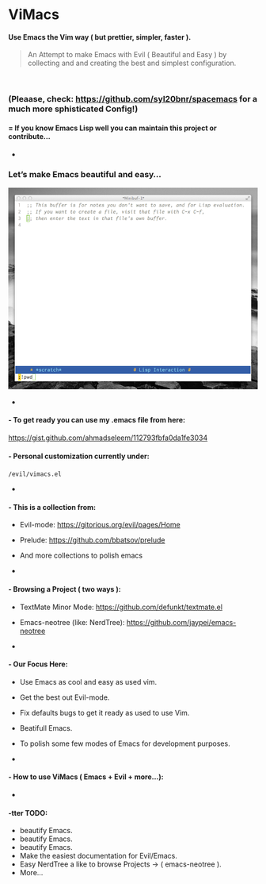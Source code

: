 ViMacs
======

#### Use Emacs the Vim way ( but prettier, simpler, faster ).

> An Attempt to make Emacs with Evil ( Beautiful and Easy ) by collecting and and creating the best and simplest configuration.

<br />

### (Pleaase, check: https://github.com/syl20bnr/spacemacs for a much more sphisticated Config!)

#### = If you know Emacs Lisp well you can maintain this project or contribute…

-

### Let’s make Emacs beautiful and easy…


![IMAGE](https://raw.githubusercontent.com/ahmadseleem/ViMacs/master/ViMacs.png)


-

#### - To get ready you can use my .emacs file from here:
https://gist.github.com/ahmadseleem/112793fbfa0da1fe3034


#### - Personal customization currently under:
`/evil/vimacs.el`

-

#### - This is a collection from:
- Evil-mode: https://gitorious.org/evil/pages/Home
- Prelude: https://github.com/bbatsov/prelude
- And more collections to polish emacs

-

#### - Browsing a Project ( two ways ):
- TextMate Minor Mode: https://github.com/defunkt/textmate.el
- Emacs-neotree (like: NerdTree): https://github.com/jaypei/emacs-neotree

-

#### - Our Focus Here:
- Use Emacs as cool and easy as used vim.
- Get the best out Evil-mode.
- Fix defaults bugs to get it ready as used to use Vim.
- Beatifull Emacs.
- To polish some few modes of Emacs for development purposes.

-

#### - How to use ViMacs ( Emacs + Evil + more...):

-

#### -tter TODO:
- beautify Emacs.
- beautify Emacs.
- beautify Emacs.
- Make the easiest documentation for Evil/Emacs.
- Easy NerdTree a like to browse Projects -> ( emacs-neotree ).
- More…
